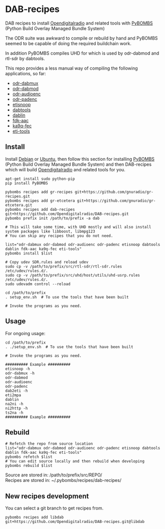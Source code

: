 # DAB-recipes
DAB recipes to install [Opendigitalradio](https://github.com/Opendigitalradio) and related tools with [PyBOMBS](https://github.com/gnuradio/pybombs) (Python Build Overlay Managed Bundle System)

The ODR suite was awkward to compile or rebuild by hand and PyBOMBS seemed to be capable of doing the required buildchain work.

In addition PyBOMBS compiles UHD for which is used by odr-dabmod and rtl-sdr by dabtools.

This repo provides a less manual way of compiling the following applications, so far:

- [odr-dabmux](https://github.com/Opendigitalradio/ODR-DabMux)
- [odr-dabmod](https://github.com/Opendigitalradio/ODR-DabMod)
- [odr-audioenc](https://github.com/Opendigitalradio/ODR-audioenc)
- [odr-padenc](https://github.com/Opendigitalradio/ODR-PadEnc)
- [etisnoop](https://github.com/Opendigitalradio/etisnoop)
- [dabtools](https://github.com/linuxstb/dabtools)
- [dablin](https://github.com/Opendigitalradio/dablin)
- [fdk-aac](https://github.com/Opendigitalradio/fdk-aac)
- [ka9q-fec](https://github.com/Opendigitalradio/ka9q-fec)
- [eti-tools](https://github.com/piratfm/eti-tools)

## Install
Install [Debian](https://www.debian.org/distrib/netinst) or [Ubuntu](http://www.ubuntu.com/download/server), then follow this section for installing [PyBOMBS](https://github.com/gnuradio/pybombs) (Python Build Overlay Managed Bundle System) and then DAB-recipes which will build [Opendigitalradio](https://github.com/Opendigitalradio) and related tools for you.

    apt-get install sudo python-pip
    pip install PyBOMBS

    pybombs recipes add gr-recipes git+https://github.com/gnuradio/gr-recipes.git
    pybombs recipes add gr-etcetera git+https://github.com/gnuradio/gr-etcetera.git
    pybombs recipes add dab-recipes git+https://github.com/Opendigitalradio/DAB-recipes.git
    pybombs prefix init /path/to/prefix -a dab

    # This will take some time, with UHD mostly and will also install system packages like libboost, libmpg123
    # You can skip any recipes that you do not need.

    list="odr-dabmux odr-dabmod odr-audioenc odr-padenc etisnoop dabtools dablin fdk-aac ka9q-fec eti-tools"
    pybombs install $list

    # Copy udev SDR.rules and reload udev
    sudo cp -v /path/to/prefix/src/rtl-sdr/rtl-sdr.rules /etc/udev/rules.d/.
    sudo cp -v /path/to/prefix/src/uhd/host/utils/uhd-usrp.rules /etc/udev/rules.d/.
    sudo udevadm control --reload

    cd /path/to/prefix
    . setup_env.sh  # To use the tools that have been built

    # Invoke the programs as you need.

## Usage
For ongoing usage:

    cd /path/to/prefix
    . ./setup_env.sh  # To use the tools that have been built

    # Invoke the programs as you need.

    ########## Example ##########
    etisnoop -h
    odr-dabmux -h
    odr-dabmod
    odr-audioenc
    odr-padenc
    dab2eti -h
    eti2mpa
    dablin
    na2ni -h
    ni2http -h
    ts2na -h
    ########## Example ##########

## Rebuild
    # Refetch the repo from source location
    list="odr-dabmux odr-dabmod odr-audioenc odr-padenc etisnoop dabtools dablin fdk-aac ka9q-fec eti-tools"
    pybombs refetch $list
    # You can edit source locally and then rebuild when developing
    pybombs rebuild $list

Source are stored in: /path/to/prefix/src/REPO/  
Recipes are stored in: ~/.pybombs/recipes/dab-recipes/

## New recipes development
You can select a git branch to get recipes from.

    pybombs recipes add libdab git+https://github.com/Opendigitalradio/DAB-recipes.git@libdab
